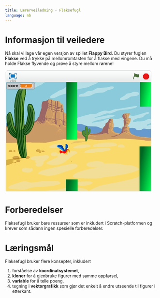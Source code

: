 ```yaml
---
title: Lærerveiledning - Flaksefugl
language: nb
---
```


# Informasjon til veiledere

Nå skal vi lage vår egen versjon av spillet __Flappy Bird__. Du styrer
fuglen __Flakse__ ved å trykke på mellomromtasten for å flakse med
vingene. Du må holde Flakse flyvende og prøve å styre mellom rørene!

![](flaksefugl.png)

# Forberedelser

Flaksefugl bruker bare ressurser som er inkludert i Scratch-platformen
og krever som sådann ingen spesielle forberedelser.

# Læringsmål

Flaksefugl bruker flere konsepter, inkludert

1. forståelse av __koordinatsystemet__,
2. __kloner__ for å gjenbruke figurer med samme oppførsel,
3. __variable__ for å telle poeng,
4. tegning i __vektorgrafikk__ som gjør det enkelt å endre utseende
til figurer i etterkant.

